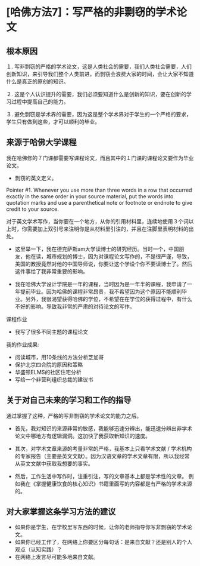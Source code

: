 # [哈佛方法7]：写严格的非剽窃的学术论文

## 根本原因

１. 写非剽窃的严格的学术论文，这是人类社会的需要，我们人类社会需要，人们创新知识，来引导我们整个人类前进，而剽窃会浪费大家的时间，会让大家不知道什么是真正的原创的知识。

２. 这是个人认识提升的需要，我们必须要知道什么是创新的知识，要在创新的学习过程中提高自己的能力。

３. 避免剽窃是学术界的需要，因为这是整个学术界对于学生的一个严格的要求，学生只有做到这些，才可以顺利的毕业。


## 来源于哈佛大学课程

我在哈佛修的７门课都需要写课程论文，而且其中的１门课的课程论文要作为毕业论文。

- 剽窃的英文定义。

Pointer #1. Whenever you use more than three words in a row that occurred exactly in the same order in your source material, put the words into quotation marks and use a parenthetical note or footnote or endnote to give credit to your source.

对于英文学术写作，当你要在一个地方，从你的引用材料里，连续地使用３个词以上时，你需要加上双引号来注明你是从材料里引注的，并且在注脚里表明材料的出处。

- 这里举一下，我在德克萨斯am大学读博士的研究经历。当时一个，中国朋友，他在读，城市规划的博士，因为对课程论文写作的，不是很严谨，导致，美国的教授竟然对他的中国导师说，你要让这个学设个你不要读博士了。然后这件事给了我非常重要的影响。

- 我在哈佛大学设计学院是一年的课程，当时因为是一年半的课程，我申请了一年提前毕业。因为哈佛的课程非常昂贵，我不希望因为这个原因不能顺利毕业。另外，我很渴望获得哈佛的学位，不希望在在学位的获得过程中，有什么不好的影响。导致我非常的严肃的对待论文的写作。

课程作业
- 我写了很多不同主题的课程论文

我的作业成果:

- 阅读城市，用10条线的方法分析芝加哥
- 保护北京四合院的原因和策略
- 华盛顿ELMS的社区住宅分析
- 写给一个非营利组织总裁的建议书


## 关于对自己未来的学习和工作的指导

通过掌握了这种，严格的写非剽窃的学术论文的能力之后。

- 首先，我对知识的来源非常的敏感，我能够迅速分辨出，能迅速分辨出非学术论文中哪地方有逻辑漏洞。这加快了我获取新知识的速度。

- 其次，对学术文章来源的考量非常的严格，我基本上只看学术文献 / 学术机构的专家报告（主要是英文文献）。因为汉语文章的学术文章有限，所以我经常从英文文献中获取我想要的事实。

- 然后，工作生活中写作时，注重引注，写的文章基本上都是学术性的文章。
例如我在《掌握健康饮食的核心知识》书籍里面写的内容都是有严格的学术来源的。


## 对大家掌握这条学习方法的建议

- 如果你是学生，在学校里写东西的时候，让你的老师指导你写非剽窃的学术论文。
- 如果你已经工作了，在网络上你要区分每句话：是来自文献？还是别人的个人观点（认知实践）？
- 在网络上发言尽可能多地来自文献。
